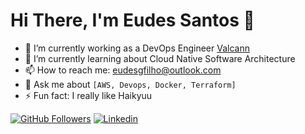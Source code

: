 # Hi There, I'm Eudes Santos 👋

- 🔭 I’m currently working as a DevOps Engineer [Valcann](https://github.com/Valcann)
- 🌱 I’m currently learning about Cloud Native Software Architecture
- 📫 How to reach me: eudesgfilho@outlook.com
- 💬 Ask me about `[AWS, Devops, Docker, Terraform]`
- ⚡ Fun fact: I really like Haikyuu


[![GitHub Followers](https://img.shields.io/github/followers/OtacilioN?style=flat&labelColor=0D0D0D&logo=Github&Color=white)](https://github.com/eudesgsantos)
[![Linkedin](https://img.shields.io/badge/-LinkedIn-060606?style=flat&labelColor=0D0D0D&logo=Linkedin&Color=white)](https://www.linkedin.com/in/eudesgsantos/)
